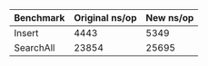 | Benchmark | Original ns/op | New ns/op |
|-----------|---------------|-----------|
| Insert | 4443 | 5349 |
| SearchAll | 23854 | 25695 |
